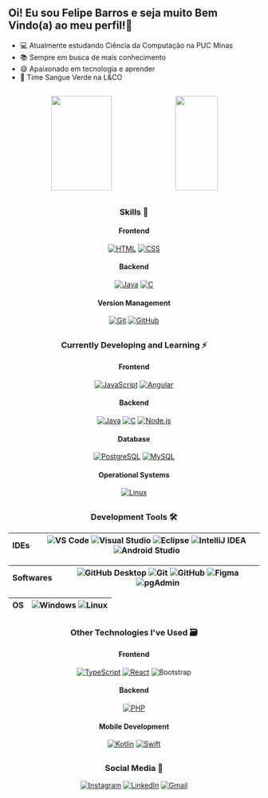 
##  Oi! Eu sou Felipe Barros e seja muito Bem Vindo(a) ao meu perfil!👋

- 💻 Atualmente estudando Ciência da Computação na PUC Minas
- 📚 Sempre em busca de mais conhecimento
- 😄 Apaixonado em tecnologia e aprender
- 💚 Time Sangue Verde na L&CO 

##

<div align="center">
      <img width="49%" height="190em"" src="https://github-readme-stats.vercel.app/api?username=nkdwon&show_icons=true&count_private=true&hide_border=true&theme=dark"/> 
      <img width="41%" height="190em"" src="https://github-readme-stats.vercel.app/api/top-langs/?username=nkdwon&layout=compact&hide_border=true&theme=dark&langs_count=15"/>
</div>

##

<div align="center">

### Skills  🚀

#### Frontend 
[![HTML](https://img.shields.io/badge/HTML-E34F26?style=for-the-badge&logo=html5&logoColor=white)](https://github.com/nkdwon)
[![CSS](https://img.shields.io/badge/CSS-1572B6?style=for-the-badge&logo=css3&logoColor=white)](https://github.com/nkdwon)

#### Backend
[![Java](https://img.shields.io/badge/Java-007396?style=for-the-badge&logo=openjdk&logoColor=white)](https://github.com/nkdwon)
[![C](https://img.shields.io/badge/C-00599C?style=for-the-badge&logo=c&logoColor=white)](https://github.com/nkdwon)

#### Version Management
[![Git](https://img.shields.io/badge/Git-F05032?style=for-the-badge&logo=git&logoColor=white)](https://github.com/nkdwon)
[![GitHub](https://img.shields.io/badge/GitHub-181717?style=for-the-badge&logo=github&logoColor=white)](https://github.com/nkdwon)
  
##

### Currently Developing and Learning ⚡

#### Frontend
[![JavaScript](https://img.shields.io/badge/JavaScript-F7DF1E?style=for-the-badge&logo=javascript&logoColor=black)](https://github.com/nkdwon)
[![Angular](https://img.shields.io/badge/Angular-c3002f?style=for-the-badge&logo=angular&logoColor=white)](https://github.com/nkdwon)

#### Backend
[![Java](https://img.shields.io/badge/Java-007396?style=for-the-badge&logo=openjdk&logoColor=white)](https://github.com/nkdwon)
[![C](https://img.shields.io/badge/C-00599C?style=for-the-badge&logo=c&logoColor=white)](https://github.com/nkdwon)
[![Node.js](https://img.shields.io/badge/Node.js-339933?style=for-the-badge&logo=node.js&logoColor=white)](https://github.com/nkdwon)

#### Database
[![PostgreSQL](https://img.shields.io/badge/PostgreSQL-333333?style=for-the-badge&logo=postgresql)](https://github.com/nkdwon)
[![MySQL](https://img.shields.io/badge/MySQL-4479A1?style=for-the-badge&logo=mysql&logoColor=white)](https://github.com/nkdwon)

#### Operational Systems
[![Linux](https://img.shields.io/badge/Linux-333333?style=for-the-badge&logo=linux&logoColor=FCC624)](https://github.com/nkdwon)
     
## 

### Development Tools 🛠

| IDEs              |  ![VS Code](https://img.shields.io/badge/VS%20Code-007ACC?style=for-the-badge&logo=visual-studio-code&logoColor=white) ![Visual Studio](https://img.shields.io/badge/Visual%20Studio-5C2D91?style=for-the-badge&logo=visual-studio&logoColor=white) ![Eclipse](https://img.shields.io/badge/Eclipse-2C2255?style=for-the-badge&logo=eclipse&logoColor=white) ![IntelliJ IDEA](https://img.shields.io/badge/IntelliJ%20IDEA-2D2D2D?style=for-the-badge&logo=intellij-idea&logoColor=white) ![Android Studio](https://img.shields.io/badge/Android%20Studio-3DDC84?style=for-the-badge&logo=android-studio&logoColor=white)                                         
|-------------------|--------------------------------------------|


| Softwares         |  ![GitHub Desktop](https://img.shields.io/badge/GitHub%20Desktop-181717?style=for-the-badge&logo=github&logoColor=white) ![Git](https://img.shields.io/badge/Git-F05032?style=for-the-badge&logo=git&logoColor=white)  ![GitHub](https://img.shields.io/badge/GitHub-181717?style=for-the-badge&logo=github&logoColor=white) ![Figma](https://img.shields.io/badge/Figma-F24E1E?style=for-the-badge&logo=figma&logoColor=white)  ![pgAdmin](https://img.shields.io/badge/pgAdmin-316192?style=for-the-badge&logo=postgresql&logoColor=white) |
|-------------------|--------------------------------------------|


| OS                | ![Windows](https://img.shields.io/badge/Windows-0078D6?style=for-the-badge&logo=windows&logoColor=white) ![Linux](https://img.shields.io/badge/Linux-333333?style=for-the-badge&logo=linux&logoColor=FCC624)  |
|-------------------|--------------------------------------------|

##

### Other Technologies I've Used 🗃

#### Frontend
[![TypeScript](https://img.shields.io/badge/TypeScript-3178C6?style=for-the-badge&logo=typescript&logoColor=white)](https://github.com/nkdwon)
[![React](https://img.shields.io/badge/React-61DAFB?style=for-the-badge&logo=react&logoColor=black)](https://github.com/nkdwon)
![Bootstrap](https://img.shields.io/badge/-boostrap-0D1117?style=for-the-badge&logo=bootstrap&labelColor=0D1117)

#### Backend
[![PHP](https://img.shields.io/badge/PHP-777BB4?style=for-the-badge&logo=php&logoColor=white)](https://github.com/nkdwon)
    
#### Mobile Development
[![Kotlin](https://img.shields.io/badge/Kotlin-7F52FF?style=for-the-badge&logo=kotlin&logoColor=white)](https://github.com/nkdwon)
[![Swift](https://img.shields.io/badge/Swift-F05138?style=for-the-badge&logo=swift&logoColor=white)](https://github.com/nkdwon)
 
## 
    
### Social Media 📱

[![Instagram](https://img.shields.io/badge/Instagram-E4405F?style=for-the-badge&logo=instagram&logoColor=white)](https://www.instagram.com/felps_barros/)
[![LinkedIn](https://img.shields.io/badge/LinkedIn-0077B5?style=for-the-badge&logo=linkedin&logoColor=white)](https://www.linkedin.com/in/felipebarrosratton/)
[![Gmail](https://img.shields.io/badge/Gmail-333333?style=for-the-badge&logo=gmail&logoColor=red)](https://mail.google.com/mail/u/0/?tab=rm&ogbl#inbox)

</div>
